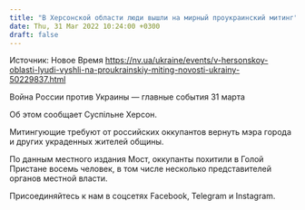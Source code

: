 ```yaml
---
title: "В Херсонской области люди вышли на мирный проукраинский митинг"
date: Thu, 31 Mar 2022 10:24:00 +0300
draft: false
---
```

Источник: Новое Время https://nv.ua/ukraine/events/v-hersonskoy-oblasti-lyudi-vyshli-na-proukrainskiy-miting-novosti-ukrainy-50229837.html


Война России против Украины — главные события 31 марта

Об этом сообщает Суспільне Херсон.

Митингующие требуют от российских оккупантов вернуть мэра города и других украденных жителей общины.

По данным местного издания Мост, оккупанты похитили в Голой Пристане восемь человек, в том числе несколько представителей органов местной власти.

Присоединяйтесь к нам в соцсетях Facebook, Telegram и Instagram.
